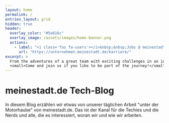 ```yaml
---
layout: home
permalink: /
entries_layout: grid
hidden: true
header:
  overlay_color: "#5e616c"
  overlay_image: /assets/images/home-banner.png
  actions:
    - label: "<i class='fas fa-users'></i>&nbsp;&nbsp;Jobs @ meinestadt.de"
      url: "https://unternehmen.meinestadt.de/karriere/"
excerpt: >
  From the adventures of a great team with exciting challenges in an inspiring environment.<br />
  <small>Come and join us if you like to be part of the journey!</small>
---
```

# meinestadt.de Tech-Blog
In diesem Blog erzählen wir etwas von unserer täglichen Arbeit "unter der Motorhaube" von meinestadt.de. Das ist der Kanal für die Techies und die Nerds und alle, die es interessiert, woran wir und wie wir arbeiten.
